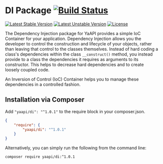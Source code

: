 # DI Package [![Build Status](https://travis-ci.org/yaapi/di.png?branch=master)](https://travis-ci.org/yaapi/di)

[![Latest Stable Version](https://poser.pugx.org/yaapi/di/v/stable)](https://packagist.org/packages/yaapi/di)
[![Latest Unstable Version](https://poser.pugx.org/yaapi/di/v/unstable)](https://packagist.org/packages/yaapi/di)
[![License](https://poser.pugx.org/yaapi/di/license)](https://packagist.org/packages/yaapi/di)

The Dependency Injection package for YaAPI provides a simple IoC Container for your application.
Dependency Injection allows you the developer to control the construction and lifecycle of your objects,
rather than leaving that control to the classes themselves. Instead of hard coding a class's dependencies
within the class `__construct()` method, you instead provide to a class the dependencies it requires as
arguments to its constructor. This helps to decrease hard dependencies and to create loosely coupled code.

An Inversion of Control (IoC) Container helps you to manage these dependencies in a controlled fashion.


## Installation via Composer

Add `"yaapi/di": "^1.0.1"` to the require block in your composer.json.

```json
{
	"require": {
		"yaapi/di": "^1.0.1"
	}
}
```

Alternatively, you can simply run the following from the command line:

```sh
composer require yaapi/di:^1.0.1
```
